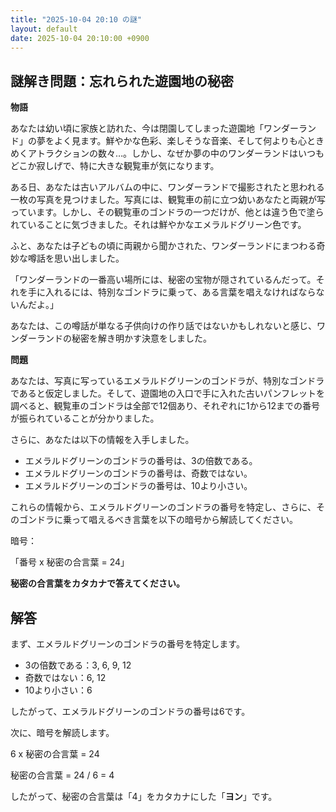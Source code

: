 ```yaml
---
title: "2025-10-04 20:10 の謎"
layout: default
date: 2025-10-04 20:10:00 +0900
---
```

## 謎解き問題：忘れられた遊園地の秘密

**物語**

あなたは幼い頃に家族と訪れた、今は閉園してしまった遊園地「ワンダーランド」の夢をよく見ます。鮮やかな色彩、楽しそうな音楽、そして何よりも心ときめくアトラクションの数々…。しかし、なぜか夢の中のワンダーランドはいつもどこか寂しげで、特に大きな観覧車が気になります。

ある日、あなたは古いアルバムの中に、ワンダーランドで撮影されたと思われる一枚の写真を見つけました。写真には、観覧車の前に立つ幼いあなたと両親が写っています。しかし、その観覧車のゴンドラの一つだけが、他とは違う色で塗られていることに気づきました。それは鮮やかなエメラルドグリーン色です。

ふと、あなたは子どもの頃に両親から聞かされた、ワンダーランドにまつわる奇妙な噂話を思い出しました。

「ワンダーランドの一番高い場所には、秘密の宝物が隠されているんだって。それを手に入れるには、特別なゴンドラに乗って、ある言葉を唱えなければならないんだよ。」

あなたは、この噂話が単なる子供向けの作り話ではないかもしれないと感じ、ワンダーランドの秘密を解き明かす決意をしました。

**問題**

あなたは、写真に写っているエメラルドグリーンのゴンドラが、特別なゴンドラであると仮定しました。そして、遊園地の入口で手に入れた古いパンフレットを調べると、観覧車のゴンドラは全部で12個あり、それぞれに1から12までの番号が振られていることが分かりました。

さらに、あなたは以下の情報を入手しました。

*   エメラルドグリーンのゴンドラの番号は、3の倍数である。
*   エメラルドグリーンのゴンドラの番号は、奇数ではない。
*   エメラルドグリーンのゴンドラの番号は、10より小さい。

これらの情報から、エメラルドグリーンのゴンドラの番号を特定し、さらに、そのゴンドラに乗って唱えるべき言葉を以下の暗号から解読してください。

暗号：

「番号 x 秘密の合言葉 = 24」

**秘密の合言葉をカタカナで答えてください。**

## 解答

まず、エメラルドグリーンのゴンドラの番号を特定します。

*   3の倍数である：3, 6, 9, 12
*   奇数ではない：6, 12
*   10より小さい：6

したがって、エメラルドグリーンのゴンドラの番号は6です。

次に、暗号を解読します。

6 x 秘密の合言葉 = 24

秘密の合言葉 = 24 / 6 = 4

したがって、秘密の合言葉は「4」をカタカナにした「**ヨン**」です。

